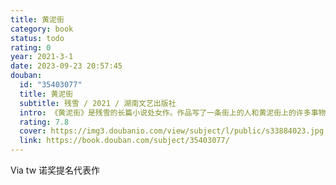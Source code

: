 ```yaml
---
title: 黄泥街
category: book
status: todo
rating: 0
year: 2021-3-1
date: 2023-09-23 20:57:45
douban:
  id: "35403077"
  title: 黄泥街
  subtitle: 残雪 / 2021 / 湖南文艺出版社
  intro: 《黄泥街》是残雪的长篇小说处女作。作品写了一条街上的人和黄泥街上的许多事物，黄泥街上总是脏兮兮的，甚至连下的雨都是灰色的。残雪对这条街做了详细的描写，不过这种描写跟一般的作家描写的不一样，思维跳跃性大，而且没有一以贯之的故事情节。有简单的人物和简单的故事。残雪的第一部小说就构筑了后来残雪非常显著的写作特色，这些丰富的意象给读者带来很特别的阅读感受。残雪打破了传统小说惯常的思路和框架，从一开始就具有了残雪典型的特色。
  rating: 7.8
  cover: https://img3.doubanio.com/view/subject/l/public/s33884023.jpg
  link: https://book.douban.com/subject/35403077/
---
```


Via tw 诺奖提名代表作
